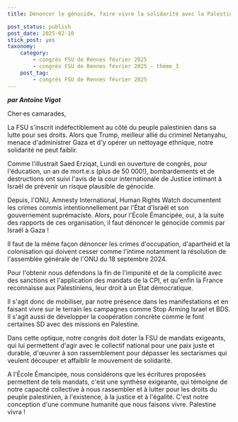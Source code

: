 ```yaml
---
title: Dénoncer le génocide, faire vivre la solidarité avec la Palestine 

post_status: publish
post_date: 2025-02-10
stick_post: yes
taxonomy:
    category:
        - congrès FSU de Rennes février 2025
        - congrès FSU de Rennes février 2025 - thème_3
    post_tag:
        - congrès FSU de Rennes février 2025
---
```


***par Antoine Vigot***

Cher·es camarades,

La FSU s'inscrit indéfectiblement au côté du peuple palestinien dans sa lutte pour ses droits. Alors que Trump, meilleur allié du criminel Netanyahu, menace d'administrer Gaza et d'y opérer un nettoyage ethnique, notre solidarité ne peut faiblir.

Comme l'illustrait Saed Erziqat, Lundi en ouverture de congrès, pour l'éducation, un an de mort.e.s (plus de 50 000!), bombardements et de destructions ont suivi l'avis de la cour internationale de Justice intimant à Israël de prévenir un risque plausible de génocide.

Depuis, l'ONU, Amnesty International, Human Rights Watch documentent les crimes commis intentionnellement par l'État d'Israël et son gouvernement suprémaciste. Alors, pour l'École Émancipée, oui, à la suite des rapports de ces organisation, il faut dénoncer le génocide commis par Israël à Gaza !

Il faut de la même façon dénoncer les crimes d'occupation, d'apartheid et la colonisation qui doivent cesser comme l'intime notamment la résolution de l'assemblée générale de l'ONU du 18 septembre 2024.

Pour l'obtenir nous défendons la fin de l'impunité et de la complicité avec des sanctions et l'application des mandats de la CPI, et qu'enfin la France reconnaisse aux Palestiniens, leur droit à un État démocratique.

Il s'agit donc de mobiliser, par notre présence dans les manifestations et en faisant vivre sur le terrain les campagnes comme Stop Arming Israel et BDS. Il s'agit aussi de développer la coopération concrète comme le font certaines SD avec des missions en Palestine.

Dans cette optique, notre congrès doit doter la FSU de mandats exigeants, qui lui permettent d'agir avec le collectif national pour une paix juste et durable, d'œuvrer à son rassemblement pour dépasser les sectarismes qui veulent découper et affaiblir le mouvement de solidarité.

A l'École Émancipée, nous considérons que les écritures proposées permettent de tels mandats, c'est une synthèse exigeante, qui témoigne de notre capacité collective à nous rassembler et à lutter pour les droits du peuple palestinien, à l'existence, à la justice et à l'égalité. C'est notre conception d'une commune humanité que nous faisons vivre. Palestine vivra !
